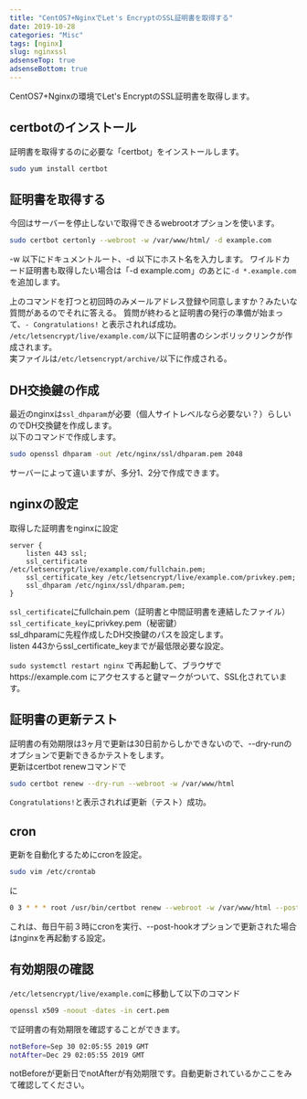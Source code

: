 ```yaml
---
title: "CentOS7+NginxでLet's EncryptのSSL証明書を取得する"
date: 2019-10-28
categories: "Misc"
tags: [nginx]
slug: nginxssl
adsenseTop: true
adsenseBottom: true
---
```


CentOS7+Nginxの環境でLet's EncryptのSSL証明書を取得します。

## certbotのインストール

証明書を取得するのに必要な「certbot」をインストールします。

```sh
sudo yum install certbot
```

## 証明書を取得する

今回はサーバーを停止しないで取得できるwebrootオプションを使います。

```sh
sudo certbot certonly --webroot -w /var/www/html/ -d example.com
```

-w 以下にドキュメントルート、-d 以下にホスト名を入力します。
ワイルドカード証明書も取得したい場合は「-d example.com」のあとに`-d *.example.com` を追加します。

上のコマンドを打つと初回時のみメールアドレス登録や同意しますか？みたいな質問があるのでそれに答える。
質問が終わると証明書の発行の準備が始まって、`- Congratulations!` と表示されれば成功。  
`/etc/letsencrypt/live/example.com/`以下に証明書のシンボリックリンクが作成されます。  
実ファイルは`/etc/letsencrypt/archive/`以下に作成される。


## DH交換鍵の作成

最近のnginxは`ssl_dhparam`が必要（個人サイトレベルなら必要ない？）らしいのでDH交換鍵を作成します。  
以下のコマンドで作成します。

```sh
sudo openssl dhparam -out /etc/nginx/ssl/dhparam.pem 2048
```

サーバーによって違いますが、多分1、2分で作成できます。

## nginxの設定

取得した証明書をnginxに設定

```nginx
server {
    listen 443 ssl;
    ssl_certificate     /etc/letsencrypt/live/example.com/fullchain.pem;
    ssl_certificate_key /etc/letsencrypt/live/example.com/privkey.pem;
    ssl_dhparam /etc/nginx/ssl/dhparam.pem;
}
```

`ssl_certificate`にfullchain.pem（証明書と中間証明書を連結したファイル）  
`ssl_certificate_key`にprivkey.pem（秘密鍵）  
ssl_dhparamに先程作成したDH交換鍵のパスを設定します。  
listen 443からssl_certificate_keyまでが最低限必要な設定。  

`sudo systemctl restart nginx` で再起動して、ブラウザでhttps\://example.com にアクセスすると鍵マークがついて、SSL化されています。

## 証明書の更新テスト

証明書の有効期限は3ヶ月で更新は30日前からしかできないので、--dry-runのオプションで更新できるかテストをします。  
更新はcertbot renewコマンドで

```sh
sudo certbot renew --dry-run --webroot -w /var/www/html
```

`Congratulations!`と表示されれば更新（テスト）成功。

## cron

更新を自動化するためにcronを設定。  

```sh
sudo vim /etc/crontab
```

に

```sh
0 3 * * * root /usr/bin/certbot renew --webroot -w /var/www/html --post-hook "systemctl restart nginx"
```

これは、毎日午前３時にcronを実行、--post-hookオプションで更新された場合はnginxを再起動する設定。

## 有効期限の確認

`/etc/letsencrypt/live/example.com`に移動して以下のコマンド

```sh
openssl x509 -noout -dates -in cert.pem
```

で証明書の有効期限を確認することができます。

```sh
notBefore=Sep 30 02:05:55 2019 GMT
notAfter=Dec 29 02:05:55 2019 GMT
```

notBeforeが更新日でnotAfterが有効期限です。自動更新されているかここをみて確認してください。

